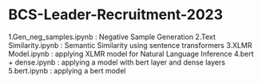# BCS-Leader-Recruitment-2023

1.Gen_neg_samples.ipynb : Negative Sample Generation 
2.Text Similarity.ipynb : Semantic Similarity using sentence transformers
3.XLMR Model.ipynb : applying XLMR model for Natural Language Inference
4.bert + dense.ipynb : applying a model with bert layer and dense layers
5.bert.ipynb : applying a bert model 

